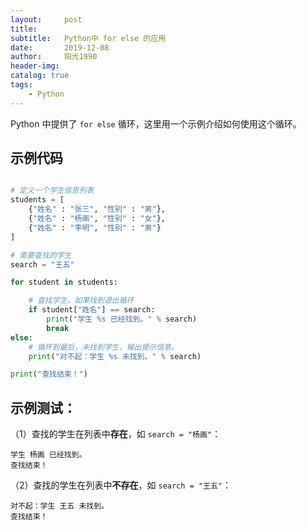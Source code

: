 ```yaml
---
layout:     post
title:      
subtitle:   Python中 for else 的应用
date:       2019-12-08
author:     阳光1990
header-img: 
catalog: true
tags:
    - Python
---
```


Python 中提供了 `for else` 循环，这里用一个示例介绍如何使用这个循环。

## 示例代码

```python

# 定义一个学生信息列表
students = [
    {"姓名" : "张三", "性别" : "男"},
    {"姓名" : "杨画", "性别" : "女"},
    {"姓名" : "李明", "性别" : "男"}
]

# 需要查找的学生
search = "王五"

for student in students:

    # 查找学生，如果找到退出循环
    if student["姓名"] == search:
        print("学生 %s 已经找到。" % search)
        break
else:
    # 循环到最后，未找到学生，输出提示信息。
    print("对不起：学生 %s 未找到。" % search)

print("查找结束！")

```

## 示例测试：

（1）查找的学生在列表中**存在**，如 `search = "杨画"`：

```
学生 杨画 已经找到。
查找结束！
```

（2）查找的学生在列表中**不存在**，如 `search = "王五"`：
```
对不起：学生 王五 未找到。
查找结束！
```
